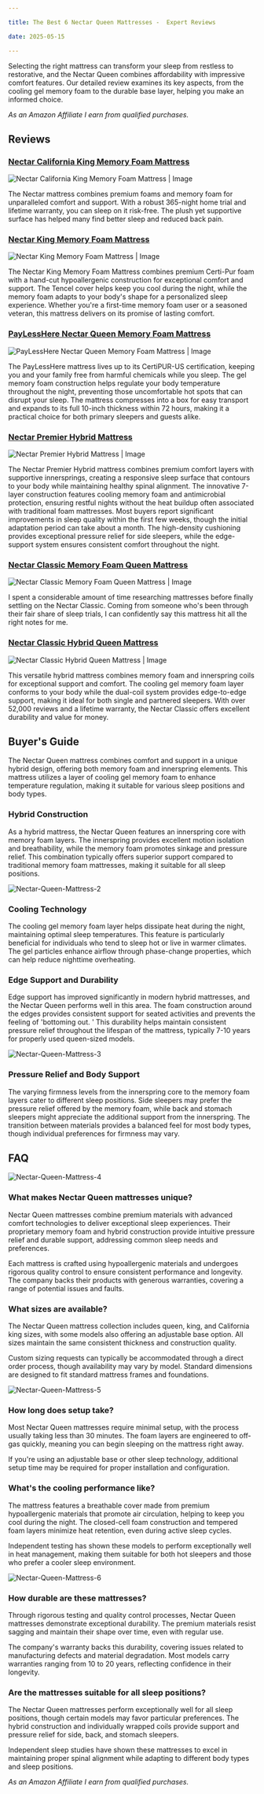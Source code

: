 ```yaml
---

title: The Best 6 Nectar Queen Mattresses -  Expert Reviews

date: 2025-05-15

---
```


Selecting the right mattress can transform your sleep from restless to restorative, and the Nectar Queen combines affordability with impressive comfort features. Our detailed review examines its key aspects, from the cooling gel memory foam to the durable base layer, helping you make an informed choice. 

*As an Amazon Affiliate I earn from qualified purchases.*


## Reviews


### [Nectar California King Memory Foam Mattress](https://serp.ly/@bar/amazon/Nectar+Queen+Mattress?utm\_term=nectar-california-king-memory-foam-mattress)

![Nectar California King Memory Foam Mattress | Image](https://encrypted-tbn0.gstatic.com/shopping?q=tbn:ANd9GcTTtCo6gjvTTZ3Z1NoYkIjsxh-jaJsufEmmgxXlnHCMhHczQuq0mft8hQhflLk7WITQ\_DLHi6ZB-EXCVuld-lvKkaEwT90i&usqp=CAY)

The Nectar mattress combines premium foams and memory foam for unparalleled comfort and support. With a robust 365-night home trial and lifetime warranty, you can sleep on it risk-free. The plush yet supportive surface has helped many find better sleep and reduced back pain. 


### [Nectar King Memory Foam Mattress](https://serp.ly/@bar/amazon/Nectar+Queen+Mattress?utm\_term=nectar-king-memory-foam-mattress)

![Nectar King Memory Foam Mattress | Image](https://encrypted-tbn0.gstatic.com/shopping?q=tbn:ANd9GcTrCUaKT9rp0o29fgG\_OuSV6GSBtj4\_rKQxdOLCuc\_nfEh57bE&usqp=CAY)

The Nectar King Memory Foam Mattress combines premium Certi-Pur foam with a hand-cut hypoallergenic construction for exceptional comfort and support. The Tencel cover helps keep you cool during the night, while the memory foam adapts to your body's shape for a personalized sleep experience. Whether you're a first-time memory foam user or a seasoned veteran, this mattress delivers on its promise of lasting comfort. 


### [PayLessHere Nectar Queen Memory Foam Mattress](https://serp.ly/@bar/amazon/Nectar+Queen+Mattress?utm\_term=paylesshere-nectar-queen-memory-foam-mattress)

![PayLessHere Nectar Queen Memory Foam Mattress | Image](https://encrypted-tbn2.gstatic.com/shopping?q=tbn:ANd9GcSse4IDYfeM9YYmYDcp9-CaHXcuWuL6NF5a8tr-ZyD6T6cHsDGHgbkUP5k6HJkjQotFX8IjAD46MmVpv3r8DzWPDWk8HQ42&usqp=CAY)

The PayLessHere mattress lives up to its CertiPUR-US certification, keeping you and your family free from harmful chemicals while you sleep. The gel memory foam construction helps regulate your body temperature throughout the night, preventing those uncomfortable hot spots that can disrupt your sleep. The mattress compresses into a box for easy transport and expands to its full 10-inch thickness within 72 hours, making it a practical choice for both primary sleepers and guests alike. 


### [Nectar Premier Hybrid Mattress](https://serp.ly/@bar/amazon/Nectar+Queen+Mattress?utm\_term=nectar-premier-hybrid-mattress)

![Nectar Premier Hybrid Mattress | Image](https://encrypted-tbn1.gstatic.com/shopping?q=tbn:ANd9GcT0ePeyeAeg5RXDWrTAo0jkvRY2\_rYQRFwxHwzseCJvJGNqp-DBzdq\_Z\_wuM9vPBvKStRDYhRJ0PjZe6fS1e9pnybhWwq-Yzg&usqp=CAY)

The Nectar Premier Hybrid mattress combines premium comfort layers with supportive innersprings, creating a responsive sleep surface that contours to your body while maintaining healthy spinal alignment. The innovative 7-layer construction features cooling memory foam and antimicrobial protection, ensuring restful nights without the heat buildup often associated with traditional foam mattresses. Most buyers report significant improvements in sleep quality within the first few weeks, though the initial adaptation period can take about a month. The high-density cushioning provides exceptional pressure relief for side sleepers, while the edge-support system ensures consistent comfort throughout the night. 


### [Nectar Classic Memory Foam Queen Mattress](https://serp.ly/@bar/amazon/Nectar+Queen+Mattress?utm\_term=nectar-classic-memory-foam-queen-mattress)

![Nectar Classic Memory Foam Queen Mattress | Image](https://encrypted-tbn1.gstatic.com/shopping?q=tbn:ANd9GcQU-qkjS\_z7yHlAwQQXZrhNducC8rj9YujfGMs7-2Z2XTw3TZxMf1TK65rEJFitSli79yFO91DPlYYhGMAlk768Hm0m-fcD&usqp=CAY)

I spent a considerable amount of time researching mattresses before finally settling on the Nectar Classic. Coming from someone who's been through their fair share of sleep trials, I can confidently say this mattress hit all the right notes for me. 


### [Nectar Classic Hybrid Queen Mattress](https://serp.ly/@bar/amazon/Nectar+Queen+Mattress?utm\_term=nectar-classic-hybrid-queen-mattress)

![Nectar Classic Hybrid Queen Mattress | Image](https://encrypted-tbn2.gstatic.com/shopping?q=tbn:ANd9GcTzMO5N8jSYO0iN1VE103BkzIS6dNDJZzGT5ylYUvXUcgsTmtF8QHWoMmBbuKhg3mQCSp2agHvHUICB3sRYQfJoxjbO6mwe&usqp=CAY)

This versatile hybrid mattress combines memory foam and innerspring coils for exceptional support and comfort. The cooling gel memory foam layer conforms to your body while the dual-coil system provides edge-to-edge support, making it ideal for both single and partnered sleepers. With over 52,000 reviews and a lifetime warranty, the Nectar Classic offers excellent durability and value for money. 


## Buyer's Guide

The Nectar Queen mattress combines comfort and support in a unique hybrid design, offering both memory foam and innerspring elements. This mattress utilizes a layer of cooling gel memory foam to enhance temperature regulation, making it suitable for various sleep positions and body types. 


### Hybrid Construction

As a hybrid mattress, the Nectar Queen features an innerspring core with memory foam layers. The innerspring provides excellent motion isolation and breathability, while the memory foam promotes sinkage and pressure relief. This combination typically offers superior support compared to traditional memory foam mattresses, making it suitable for all sleep positions. 

![Nectar-Queen-Mattress-2](https://imagedelivery.net/vy2bglCGN6hEeWOnSe2c7A/Nectar-Queen-Mattress-2/h=540,fit=pad,background=black)


### Cooling Technology

The cooling gel memory foam layer helps dissipate heat during the night, maintaining optimal sleep temperatures. This feature is particularly beneficial for individuals who tend to sleep hot or live in warmer climates. The gel particles enhance airflow through phase-change properties, which can help reduce nighttime overheating. 


### Edge Support and Durability

Edge support has improved significantly in modern hybrid mattresses, and the Nectar Queen performs well in this area. The foam construction around the edges provides consistent support for seated activities and prevents the feeling of 'bottoming out. ' This durability helps maintain consistent pressure relief throughout the lifespan of the mattress, typically 7-10 years for properly used queen-sized models. 

![Nectar-Queen-Mattress-3](https://imagedelivery.net/vy2bglCGN6hEeWOnSe2c7A/Nectar-Queen-Mattress-3/h=540,fit=pad,background=black)


### Pressure Relief and Body Support

The varying firmness levels from the innerspring core to the memory foam layers cater to different sleep positions. Side sleepers may prefer the pressure relief offered by the memory foam, while back and stomach sleepers might appreciate the additional support from the innerspring. The transition between materials provides a balanced feel for most body types, though individual preferences for firmness may vary. 


## FAQ

![Nectar-Queen-Mattress-4](https://imagedelivery.net/vy2bglCGN6hEeWOnSe2c7A/Nectar-Queen-Mattress-4/h=540,fit=pad,background=black)


### What makes Nectar Queen mattresses unique?

Nectar Queen mattresses combine premium materials with advanced comfort technologies to deliver exceptional sleep experiences. Their proprietary memory foam and hybrid construction provide intuitive pressure relief and durable support, addressing common sleep needs and preferences. 

Each mattress is crafted using hypoallergenic materials and undergoes rigorous quality control to ensure consistent performance and longevity. The company backs their products with generous warranties, covering a range of potential issues and faults. 


### What sizes are available?

The Nectar Queen mattress collection includes queen, king, and California king sizes, with some models also offering an adjustable base option. All sizes maintain the same consistent thickness and construction quality. 

Custom sizing requests can typically be accommodated through a direct order process, though availability may vary by model. Standard dimensions are designed to fit standard mattress frames and foundations. 

![Nectar-Queen-Mattress-5](https://imagedelivery.net/vy2bglCGN6hEeWOnSe2c7A/Nectar-Queen-Mattress-5/h=540,fit=pad,background=black)


### How long does setup take?

Most Nectar Queen mattresses require minimal setup, with the process usually taking less than 30 minutes. The foam layers are engineered to off-gas quickly, meaning you can begin sleeping on the mattress right away. 

If you're using an adjustable base or other sleep technology, additional setup time may be required for proper installation and configuration. 


### What's the cooling performance like?

The mattress features a breathable cover made from premium hypoallergenic materials that promote air circulation, helping to keep you cool during the night. The closed-cell foam construction and tempered foam layers minimize heat retention, even during active sleep cycles. 

Independent testing has shown these models to perform exceptionally well in heat management, making them suitable for both hot sleepers and those who prefer a cooler sleep environment. 

![Nectar-Queen-Mattress-6](https://imagedelivery.net/vy2bglCGN6hEeWOnSe2c7A/Nectar-Queen-Mattress-6/h=540,fit=pad,background=black)


### How durable are these mattresses?

Through rigorous testing and quality control processes, Nectar Queen mattresses demonstrate exceptional durability. The premium materials resist sagging and maintain their shape over time, even with regular use. 

The company's warranty backs this durability, covering issues related to manufacturing defects and material degradation. Most models carry warranties ranging from 10 to 20 years, reflecting confidence in their longevity. 


### Are the mattresses suitable for all sleep positions?

The Nectar Queen mattresses perform exceptionally well for all sleep positions, though certain models may favor particular preferences. The hybrid construction and individually wrapped coils provide support and pressure relief for side, back, and stomach sleepers. 

Independent sleep studies have shown these mattresses to excel in maintaining proper spinal alignment while adapting to different body types and sleep positions. 

*As an Amazon Affiliate I earn from qualified purchases.*